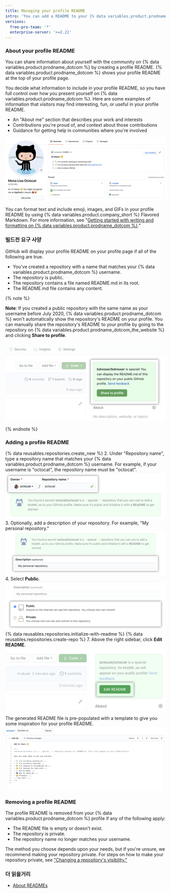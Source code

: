 ```yaml
---
title: Managing your profile README
intro: 'You can add a README to your {% data variables.product.prodname_dotcom %} profile to tell other people about yourself.'
versions:
  free-pro-team: '*'
  enterprise-server: '>=2.22'
---
```


### About your profile README

You can share information about yourself with the community on {% data variables.product.prodname_dotcom %} by creating a profile README. {% data variables.product.prodname_dotcom %} shows your profile README at the top of your profile page.

You decide what information to include in your profile README, so you have full control over how you present yourself on {% data variables.product.prodname_dotcom %}. Here are some examples of information that visitors may find interesting, fun, or useful in your profile README.

- An "About me" section that describes your work and interests
- Contributions you're proud of, and context about those contributions
- Guidance for getting help in communities where you're involved

![Profile README file displayed on profile](/assets/images/help/repository/profile-with-readme.png)

You can format text and include emoji, images, and GIFs in your profile README by using {% data variables.product.company_short %} Flavored Markdown. For more information, see "[Getting started with writing and formatting on {% data variables.product.prodname_dotcom %}](/github/writing-on-github/getting-started-with-writing-and-formatting-on-github)."

### 빌드전 요구 사양

GitHub will display your profile README on your profile page if all of the following are true.

- You've created a repository with a name that matches your {% data variables.product.prodname_dotcom %} username.
- The repository is public.
- The repository contains a file named README.md in its root.
- The README.md file contains any content.

{% note %}

**Note**: If you created a public repository with the same name as your username before July 2020, {% data variables.product.prodname_dotcom %} won't automatically show the repository's README on your profile. You can manually share the repository's README to your profile by going to the repository on {% data variables.product.prodname_dotcom_the_website %} and clicking **Share to profile**.

![Button to share README to profile](/assets/images/help/repository/share-to-profile.png)

{% endnote %}

### Adding a profile README

{% data reusables.repositories.create_new %}
2. Under "Repository name", type a repository name that matches your {% data variables.product.prodname_dotcom %} username. For example, if your username is "octocat", the repository name must be "octocat". ![Repository name field which matches username](/assets/images/help/repository/repo-username-match.png)
3. Optionally, add a description of your repository. For example, "My personal repository." ![Field for entering a repository description](/assets/images/help/repository/create-personal-repository-desc.png)
4. Select **Public**. ![Radio button to select visibility with public selected](/assets/images/help/repository/create-personal-repository-visibility.png)
{% data reusables.repositories.initialize-with-readme %}
{% data reusables.repositories.create-repo %}
7. Above the right sidebar, click **Edit README**. ![Button to edit README file](/assets/images/help/repository/personal-repository-edit-readme.png)

  The generated README file is pre-populated with a template to give you some inspiration for your profile README. ![README file with pre-populated template](/assets/images/help/repository/personal-repository-readme-template.png)

### Removing a profile README

The profile README is removed from your {% data variables.product.prodname_dotcom %} profile if any of the following apply:

- The README file is empty or doesn't exist.
- The repository is private.
- The repository name no longer matches your username.

The method you choose depends upon your needs, but if you're unsure, we recommend making your repository private. For steps on how to make your repository private, see ["Changing a repository's visibility."](/github/administering-a-repository/setting-repository-visibility#changing-a-repositorys-visibility)

### 더 읽을거리

- [About READMEs](/github/creating-cloning-and-archiving-repositories/about-readmes)
